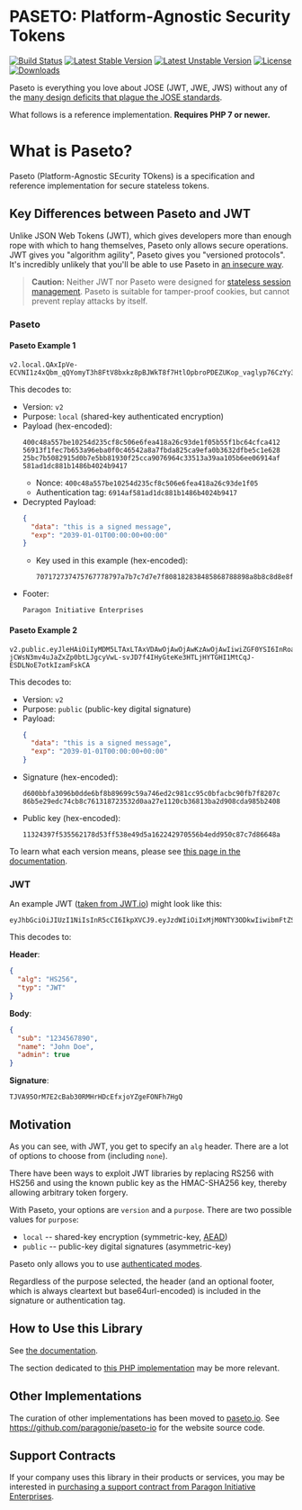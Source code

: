 # PASETO: Platform-Agnostic Security Tokens

[![Build Status](https://github.com/paragonie/paseto/actions/workflows/ci.yml/badge.svg)](https://github.com/paragonie/paseto/actions)
[![Latest Stable Version](https://poser.pugx.org/paragonie/paseto/v/stable)](https://packagist.org/packages/paragonie/paseto)
[![Latest Unstable Version](https://poser.pugx.org/paragonie/paseto/v/unstable)](https://packagist.org/packages/paragonie/paseto)
[![License](https://poser.pugx.org/paragonie/paseto/license)](https://packagist.org/packages/paragonie/paseto)
[![Downloads](https://img.shields.io/packagist/dt/paragonie/paseto.svg)](https://packagist.org/packages/paragonie/paseto)

Paseto is everything you love about JOSE (JWT, JWE, JWS) without any of the
[many design deficits that plague the JOSE standards](https://paragonie.com/blog/2017/03/jwt-json-web-tokens-is-bad-standard-that-everyone-should-avoid).

What follows is a reference implementation. **Requires PHP 7 or newer.**

# What is Paseto?

Paseto (Platform-Agnostic SEcurity TOkens) is a specification and reference implementation
for secure stateless tokens.

## Key Differences between Paseto and JWT

Unlike JSON Web Tokens (JWT), which gives developers more than enough rope with which to
hang themselves, Paseto only allows secure operations. JWT gives you "algorithm agility",
Paseto gives you "versioned protocols". It's incredibly unlikely that you'll be able to
use Paseto in [an insecure way](https://auth0.com/blog/critical-vulnerabilities-in-json-web-token-libraries).

> **Caution:** Neither JWT nor Paseto were designed for
> [stateless session management](http://cryto.net/~joepie91/blog/2016/06/13/stop-using-jwt-for-sessions/).
> Paseto is suitable for tamper-proof cookies, but cannot prevent replay attacks
> by itself.

### Paseto

#### Paseto Example 1

```
v2.local.QAxIpVe-ECVNI1z4xQbm_qQYomyT3h8FtV8bxkz8pBJWkT8f7HtlOpbroPDEZUKop_vaglyp76CzYy375cHmKCW8e1CCkV0Lflu4GTDyXMqQdpZMM1E6OaoQW27gaRSvWBrR3IgbFIa0AkuUFw.UGFyYWdvbiBJbml0aWF0aXZlIEVudGVycHJpc2Vz
```

This decodes to:

* Version: `v2`
* Purpose: `local` (shared-key authenticated encryption)
* Payload (hex-encoded):
  ```
  400c48a557be10254d235cf8c506e6fea418a26c93de1f05b55f1bc64cfca412
  56913f1fec7b653a96eba0f0c46542a8a7fbda825ca9efa0b3632dfbe5c1e628
  25bc7b5082915d0b7e5bb81930f25cca9076964c33513a39aa105b6ee06914af
  581ad1dc881b1486b4024b9417
  ```
  * Nonce: `400c48a557be10254d235cf8c506e6fea418a26c93de1f05`
  * Authentication tag: `6914af581ad1dc881b1486b4024b9417`
* Decrypted Payload:
  ```json
  {
    "data": "this is a signed message",
    "exp": "2039-01-01T00:00:00+00:00"
  }
  ```
  * Key used in this example (hex-encoded):
    ```
    707172737475767778797a7b7c7d7e7f808182838485868788898a8b8c8d8e8f  
    ``` 
* Footer:
  ```
  Paragon Initiative Enterprises
  ```

#### Paseto Example 2

```
v2.public.eyJleHAiOiIyMDM5LTAxLTAxVDAwOjAwOjAwKzAwOjAwIiwiZGF0YSI6InRoaXMgaXMgYSBzaWduZWQgbWVzc2FnZSJ91gC7-jCWsN3mv4uJaZxZp0btLJgcyVwL-svJD7f4IHyGteKe3HTLjHYTGHI1MtCqJ-ESDLNoE7otkIzamFskCA
```

This decodes to:

* Version: `v2`
* Purpose: `public` (public-key digital signature)
* Payload:
  ```json
  {
    "data": "this is a signed message",
    "exp": "2039-01-01T00:00:00+00:00"
  }
  ```
* Signature (hex-encoded):
  ```
  d600bbfa3096b0dde6bf8b89699c59a746ed2c981cc95c0bfacbc90fb7f8207c
  86b5e29edc74cb8c761318723532d0aa27e1120cb36813ba2d908cda985b2408
  ```
* Public key (hex-encoded):
  ```
  11324397f535562178d53ff538e49d5a162242970556b4edd950c87c7d86648a
  ```

To learn what each version means, please see [this page in the documentation](https://github.com/paragonie/paseto/tree/master/docs/01-Protocol-Versions).

### JWT

An example JWT ([taken from JWT.io](https://jwt.io)) might look like this:

```
eyJhbGciOiJIUzI1NiIsInR5cCI6IkpXVCJ9.eyJzdWIiOiIxMjM0NTY3ODkwIiwibmFtZSI6IkpvaG4gRG9lIiwiYWRtaW4iOnRydWV9.TJVA95OrM7E2cBab30RMHrHDcEfxjoYZgeFONFh7HgQ 
```

This decodes to:

**Header**:
```json
{
  "alg": "HS256",
  "typ": "JWT"
}
```

**Body**:
```json
{
  "sub": "1234567890",
  "name": "John Doe",
  "admin": true
}
```

**Signature**:  
```
TJVA95OrM7E2cBab30RMHrHDcEfxjoYZgeFONFh7HgQ
```

## Motivation 

As you can see, with JWT, you get to specify an `alg` header. There are a lot of options to
choose from (including `none`).

There have been ways to exploit JWT libraries by replacing RS256 with HS256 and using
the known public key as the HMAC-SHA256 key, thereby allowing arbitrary token forgery. 

With Paseto, your options are `version` and a `purpose`. There are two possible
values for `purpose`:

* `local` -- shared-key encryption (symmetric-key, [AEAD](https://tonyarcieri.com/all-the-crypto-code-youve-ever-written-is-probably-broken))
* `public` -- public-key digital signatures (asymmetric-key)

Paseto only allows you to use [authenticated modes](https://tonyarcieri.com/all-the-crypto-code-youve-ever-written-is-probably-broken).

Regardless of the purpose selected, the header (and an optional footer, which is always
cleartext but base64url-encoded) is included in the signature or authentication tag.

## How to Use this Library

See [the documentation](https://github.com/paragonie/paseto/tree/master/docs).

The section dedicated to [this PHP implementation](https://github.com/paragonie/paseto/tree/master/docs/02-PHP-Library)
may be more relevant.

## Other Implementations

The curation of other implementations has been moved to [paseto.io](https://paseto.io).
See https://github.com/paragonie/paseto-io for the website source code.

## Support Contracts

If your company uses this library in their products or services, you may be
interested in [purchasing a support contract from Paragon Initiative Enterprises](https://paragonie.com/enterprise).
